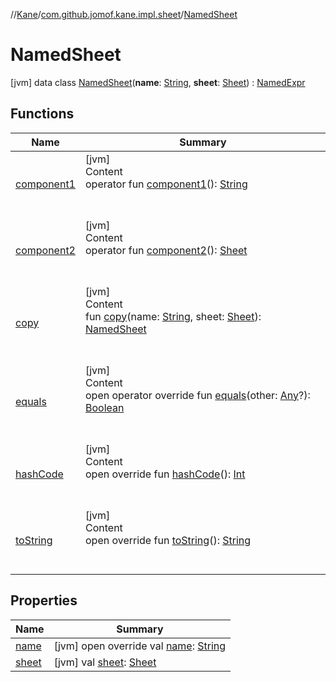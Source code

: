 //[Kane](../../index.md)/[com.github.jomof.kane.impl.sheet](../index.md)/[NamedSheet](index.md)



# NamedSheet  
 [jvm] data class [NamedSheet](index.md)(**name**: [String](https://kotlinlang.org/api/latest/jvm/stdlib/kotlin/-string/index.html), **sheet**: [Sheet](../-sheet/index.md)) : [NamedExpr](../../com.github.jomof.kane.impl/-named-expr/index.md)   


## Functions  
  
|  Name|  Summary| 
|---|---|
| <a name="com.github.jomof.kane.impl.sheet/NamedSheet/component1/#/PointingToDeclaration/"></a>[component1](component1.md)| <a name="com.github.jomof.kane.impl.sheet/NamedSheet/component1/#/PointingToDeclaration/"></a>[jvm]  <br>Content  <br>operator fun [component1](component1.md)(): [String](https://kotlinlang.org/api/latest/jvm/stdlib/kotlin/-string/index.html)  <br><br><br>
| <a name="com.github.jomof.kane.impl.sheet/NamedSheet/component2/#/PointingToDeclaration/"></a>[component2](component2.md)| <a name="com.github.jomof.kane.impl.sheet/NamedSheet/component2/#/PointingToDeclaration/"></a>[jvm]  <br>Content  <br>operator fun [component2](component2.md)(): [Sheet](../-sheet/index.md)  <br><br><br>
| <a name="com.github.jomof.kane.impl.sheet/NamedSheet/copy/#kotlin.String#com.github.jomof.kane.impl.sheet.Sheet/PointingToDeclaration/"></a>[copy](copy.md)| <a name="com.github.jomof.kane.impl.sheet/NamedSheet/copy/#kotlin.String#com.github.jomof.kane.impl.sheet.Sheet/PointingToDeclaration/"></a>[jvm]  <br>Content  <br>fun [copy](copy.md)(name: [String](https://kotlinlang.org/api/latest/jvm/stdlib/kotlin/-string/index.html), sheet: [Sheet](../-sheet/index.md)): [NamedSheet](index.md)  <br><br><br>
| <a name="kotlin/Any/equals/#kotlin.Any?/PointingToDeclaration/"></a>[equals](../../com.github.jomof.kane.impl.types/-double-algebraic-type/index.md#%5Bkotlin%2FAny%2Fequals%2F%23kotlin.Any%3F%2FPointingToDeclaration%2F%5D%2FFunctions%2F-146451329)| <a name="kotlin/Any/equals/#kotlin.Any?/PointingToDeclaration/"></a>[jvm]  <br>Content  <br>open operator override fun [equals](../../com.github.jomof.kane.impl.types/-double-algebraic-type/index.md#%5Bkotlin%2FAny%2Fequals%2F%23kotlin.Any%3F%2FPointingToDeclaration%2F%5D%2FFunctions%2F-146451329)(other: [Any](https://kotlinlang.org/api/latest/jvm/stdlib/kotlin/-any/index.html)?): [Boolean](https://kotlinlang.org/api/latest/jvm/stdlib/kotlin/-boolean/index.html)  <br><br><br>
| <a name="kotlin/Any/hashCode/#/PointingToDeclaration/"></a>[hashCode](../../com.github.jomof.kane.impl.types/-double-algebraic-type/index.md#%5Bkotlin%2FAny%2FhashCode%2F%23%2FPointingToDeclaration%2F%5D%2FFunctions%2F-146451329)| <a name="kotlin/Any/hashCode/#/PointingToDeclaration/"></a>[jvm]  <br>Content  <br>open override fun [hashCode](../../com.github.jomof.kane.impl.types/-double-algebraic-type/index.md#%5Bkotlin%2FAny%2FhashCode%2F%23%2FPointingToDeclaration%2F%5D%2FFunctions%2F-146451329)(): [Int](https://kotlinlang.org/api/latest/jvm/stdlib/kotlin/-int/index.html)  <br><br><br>
| <a name="kotlin/Any/toString/#/PointingToDeclaration/"></a>[toString](../../com.github.jomof.kane.impl.types/-object-kane-type/-companion/index.md#%5Bkotlin%2FAny%2FtoString%2F%23%2FPointingToDeclaration%2F%5D%2FFunctions%2F-146451329)| <a name="kotlin/Any/toString/#/PointingToDeclaration/"></a>[jvm]  <br>Content  <br>open override fun [toString](../../com.github.jomof.kane.impl.types/-object-kane-type/-companion/index.md#%5Bkotlin%2FAny%2FtoString%2F%23%2FPointingToDeclaration%2F%5D%2FFunctions%2F-146451329)(): [String](https://kotlinlang.org/api/latest/jvm/stdlib/kotlin/-string/index.html)  <br><br><br>


## Properties  
  
|  Name|  Summary| 
|---|---|
| <a name="com.github.jomof.kane.impl.sheet/NamedSheet/name/#/PointingToDeclaration/"></a>[name](name.md)| <a name="com.github.jomof.kane.impl.sheet/NamedSheet/name/#/PointingToDeclaration/"></a> [jvm] open override val [name](name.md): [String](https://kotlinlang.org/api/latest/jvm/stdlib/kotlin/-string/index.html)   <br>
| <a name="com.github.jomof.kane.impl.sheet/NamedSheet/sheet/#/PointingToDeclaration/"></a>[sheet](sheet.md)| <a name="com.github.jomof.kane.impl.sheet/NamedSheet/sheet/#/PointingToDeclaration/"></a> [jvm] val [sheet](sheet.md): [Sheet](../-sheet/index.md)   <br>

